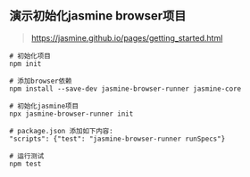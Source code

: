 ## 演示初始化jasmine browser项目

> https://jasmine.github.io/pages/getting_started.html

```
# 初始化项目
npm init

# 添加browser依赖
npm install --save-dev jasmine-browser-runner jasmine-core

# 初始化jasmine项目
npx jasmine-browser-runner init

# package.json 添加如下内容:
"scripts": {"test": "jasmine-browser-runner runSpecs"}

# 运行测试
npm test
```

